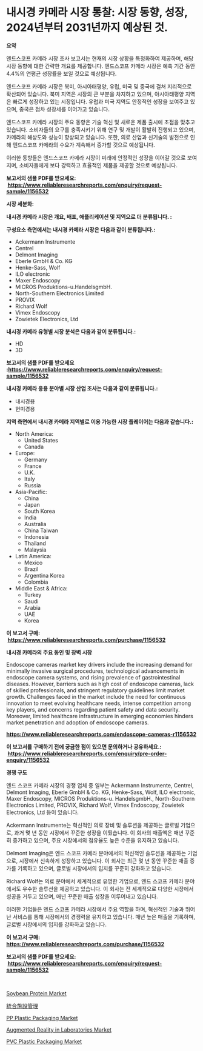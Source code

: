 <p><h1>내시경 카메라 시장 통찰: 시장 동향, 성장, 2024년부터 2031년까지 예상된 것.</h1></p><p><strong>요약</strong></p>
<p><p>엔드스코프 카메라 시장 조사 보고서는 현재의 시장 상황을 특정화하여 제공하며, 해당 시장 동향에 대한 간략한 개요를 제공합니다. 엔드스코프 카메라 시장은 예측 기간 동안 4.4%의 연평균 성장률을 보일 것으로 예상됩니다.</p><p>엔드스코프 카메라 시장은 북미, 아시아태평양, 유럽, 미국 및 중국에 걸쳐 지리적으로 확산되어 있습니다. 북미 지역은 시장의 큰 부분을 차지하고 있으며, 아시아태평양 지역은 빠르게 성장하고 있는 시장입니다. 유럽과 미국 지역도 안정적인 성장을 보여주고 있으며, 중국은 점차 성장세를 이어가고 있습니다.</p><p>엔드스코프 카메라 시장의 주요 동향은 기술 혁신 및 새로운 제품 출시에 초점을 맞추고 있습니다. 소비자들의 요구를 충족시키기 위해 연구 및 개발이 활발히 진행되고 있으며, 카메라의 해상도와 성능이 향상되고 있습니다. 또한, 의료 산업과 신기술의 발전으로 인해 엔드스코프 카메라의 수요가 계속해서 증가할 것으로 예상됩니다.</p><p>이러한 동향들은 엔드스코프 카메라 시장이 미래에 안정적인 성장을 이어갈 것으로 보여지며, 소비자들에게 보다 강력하고 효율적인 제품을 제공할 것으로 예상됩니다.</p></p>
<p><strong>보고서의 샘플 PDF를 받으세요: &nbsp;<a href="https://www.reliableresearchreports.com/enquiry/request-sample/1156532">https://www.reliableresearchreports.com/enquiry/request-sample/1156532</a></strong></p>
<p><strong>시장 세분화:</strong></p>
<p><strong> 내시경 카메라 시장은 개요, 배포, 애플리케이션 및 지역으로 더 분류됩니다. :</strong></p>
<p><strong>구성요소 측면에서는 내시경 카메라 시장은 다음과 같이 분류됩니다.:</strong></p>
<p><ul><li>Ackermann Instrumente</li><li>Centrel</li><li>Delmont Imaging</li><li>Eberle GmbH & Co. KG</li><li>Henke-Sass, Wolf</li><li>ILO electronic</li><li>Maxer Endoscopy</li><li>MICROS Produktions-u.HandelsgmbH.</li><li>North-Southern Electronics Limited</li><li>PROVIX</li><li>Richard Wolf</li><li>Vimex Endoscopy</li><li>Zowietek Electronics, Ltd</li></ul></p>
<p><strong> 내시경 카메라 유형별 시장 분석은 다음과 같이 분류됩니다.:</strong></p>
<p><ul><li>HD</li><li>3D</li></ul></p>
<p><strong>보고서의 샘플 PDF를 받으세요 :<a href="https://www.reliableresearchreports.com/enquiry/request-sample/1156532">https://www.reliableresearchreports.com/enquiry/request-sample/1156532</a></strong></p>
<p><strong> 내시경 카메라 응용 분야별 시장 산업 조사는 다음과 같이 분류됩니다.:</strong></p>
<p><ul><li>내시경용</li><li>현미경용</li></ul></p>
<p><strong>지역 측면에서 내시경 카메라 지역별로 이용 가능한 시장 플레이어는 다음과 같습니다.:</strong></p>
<p><ul>
    <li>
        North America:
        <ul>
            <li>United States</li>
            <li>Canada</li>
        </ul>
    </li>
    <li>
        Europe:
        <ul>
            <li>Germany</li>
            <li>France</li>
            <li>U.K.</li>
            <li>Italy</li>
            <li>Russia</li>
        </ul>
    </li>
    <li>
        Asia-Pacific:
        <ul>
            <li>China</li>
            <li>Japan</li>
            <li>South Korea</li>
            <li>India</li>
            <li>Australia</li>
            <li>China Taiwan</li>
            <li>Indonesia</li>
            <li>Thailand</li>
            <li>Malaysia</li>
        </ul>
    </li>
    <li>
        Latin America:
        <ul>
            <li>Mexico</li>
            <li>Brazil</li>
            <li>Argentina Korea</li>
            <li>Colombia</li>
        </ul>
    </li>
    <li>
        Middle East & Africa:
        <ul>
            <li>Turkey</li>
            <li>Saudi</li>
            <li>Arabia</li>
            <li>UAE</li>
            <li>Korea</li>
        </ul>
    </li>
    </ul></p>
<p><strong>이 보고서 구매: &nbsp;<a href="https://www.reliableresearchreports.com/purchase/1156532">https://www.reliableresearchreports.com/purchase/1156532</a></strong></p>
<p><strong>내시경 카메라의 주요 동인 및 장벽 시장</strong></p>
<p><p>Endoscope cameras market key drivers include the increasing demand for minimally invasive surgical procedures, technological advancements in endoscope camera systems, and rising prevalence of gastrointestinal diseases. However, barriers such as high cost of endoscope cameras, lack of skilled professionals, and stringent regulatory guidelines limit market growth. Challenges faced in the market include the need for continuous innovation to meet evolving healthcare needs, intense competition among key players, and concerns regarding patient safety and data security. Moreover, limited healthcare infrastructure in emerging economies hinders market penetration and adoption of endoscope cameras.</p></p>
<p><strong><a href="https://www.reliableresearchreports.com/endoscope-cameras-r1156532">https://www.reliableresearchreports.com/endoscope-cameras-r1156532</a></strong></p>
<p><strong>이 보고서를 구매하기 전에 궁금한 점이 있으면 문의하거나 공유하세요.: &nbsp;<a href="https://www.reliableresearchreports.com/enquiry/pre-order-enquiry/1156532">https://www.reliableresearchreports.com/enquiry/pre-order-enquiry/1156532</a></strong></p>
<p><strong>경쟁 구도</strong></p>
<p><p>엔드 스코프 카메라 시장의 경쟁 업체 중 일부는 Ackermann Instrumente, Centrel, Delmont Imaging, Eberle GmbH & Co. KG, Henke-Sass, Wolf, ILO electronic, Maxer Endoscopy, MICROS Produktions-u. HandelsgmbH., North-Southern Electronics Limited, PROVIX, Richard Wolf, Vimex Endoscopy, Zowietek Electronics, Ltd 등이 있습니다. </p><p>Ackermann Instrumente는 혁신적인 의료 장비 및 솔루션을 제공하는 글로벌 기업으로, 과거 몇 년 동안 시장에서 꾸준한 성장을 이뤘습니다. 이 회사의 매출액은 매년 꾸준히 증가하고 있으며, 주요 시장에서의 점유율도 높은 수준을 유지하고 있습니다. </p><p>Delmont Imaging은 엔드 스코프 카메라 분야에서의 혁신적인 솔루션을 제공하는 기업으로, 시장에서 신속하게 성장하고 있습니다. 이 회사는 최근 몇 년 동안 꾸준한 매출 증가를 기록하고 있으며, 글로벌 시장에서의 입지를 꾸준히 강화하고 있습니다. </p><p>Richard Wolf는 의료 분야에서 세계적으로 유명한 기업으로, 엔드 스코프 카메라 분야에서도 우수한 솔루션을 제공하고 있습니다. 이 회사는 전 세계적으로 다양한 시장에서 성공을 거두고 있으며, 매년 꾸준한 매출 성장을 이루어내고 있습니다. </p><p>이러한 기업들은 엔드 스코프 카메라 시장에서 주요 역할을 하며, 혁신적인 기술과 뛰어난 서비스를 통해 시장에서의 경쟁력을 유지하고 있습니다. 매년 높은 매출을 기록하며, 글로벌 시장에서의 입지를 강화하고 있습니다.</p></p>
<p><strong>이 보고서 구매: &nbsp; <a href="https://www.reliableresearchreports.com/purchase/1156532">https://www.reliableresearchreports.com/purchase/1156532</a></strong></p>
<p><strong>보고서의 샘플 PDF를 받으세요: &nbsp;<a href="https://www.reliableresearchreports.com/enquiry/request-sample/1156532">https://www.reliableresearchreports.com/enquiry/request-sample/1156532</a></strong><strong></strong></p>
<p>&nbsp;</p>
<p><p><a href="https://www.linkedin.com/pulse/soybean-protein-market-trends-analysis-forecasted-period-irsge?trackingId=%2BBBa7E1qY3UvscI7Hy5muA%3D%3D">Soybean Protein Market</a></p><p><a href="https://github.com/roulaayoub-saad/Market-Research-Report-List-1/blob/main/863474062138.md">統合施設管理</a></p><p><a href="https://issuu.com/reportprime-2/docs/pp-plastic-packaging-market-size-2030.pptx">PP Plastic Packaging Market</a></p><p><a href="https://github.com/markusgodoy/Market-Research-Report-List-3/blob/main/augmented-reality-in-laboratories-market.md">Augmented Reality in Laboratories Market</a></p><p><a href="https://issuu.com/reportprime-2/docs/pvc-plastic-packaging-market-size-2030.pptx">PVC Plastic Packaging Market</a></p></p>